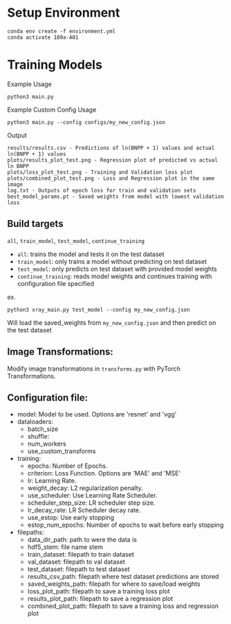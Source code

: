 # Setup Environment

```
conda env create -f environment.yml
conda activate 180a-A01
```

# Training Models

Example Usage
```
python3 main.py
```

Example Custom Config Usage
```
python3 main.py --config configs/my_new_config.json
```

Output
```
results/results.csv - Predictions of ln(BNPP + 1) values and actual ln(BNPP + 1) values
plots/results_plot_test.png - Regression plot of predicted vs actual ln BNPP
plots/loss_plot_test.png - Training and Validation loss plot
plots/combined_plot_test.png - Loss and Regression plot in the same image
log.txt - Outputs of epoch loss for train and validation sets
best_model_params.pt - Saved weights from model with lowest validation loss
```

## Build targets

`all`, `train_model`, `test_model`, `continue_training`

- `all`: trains the model and tests it on the test dataset
- `train_model`: only trains a model without predicting on test dataset
- `test_model`: only predicts on test dataset with provided model weights
- `continue_training`: reads model weights and continues training with configuration file specified

ex.

```
python3 xray_main.py test_model --config my_new_config.json
```

Will load the saved_weights from `my_new_config.json` and then predict on the test dataset


## Image Transformations:
Modify image transformations in `transforms.py` with PyTorch Transformations.

## Configuration file:
- model: Model to be used. Options are 'resnet' and 'vgg'
- dataloaders:
    - batch_size
    - shuffle:
    - num_workers
    - use_custom_transforms
- training:
    - epochs: Number of Epochs. 
    - criterion: Loss Function. Options are 'MAE' and 'MSE'
    - lr: Learning Rate.
    - weight_decay: L2 regularization penalty.
    - use_scheduler: Use Learning Rate Scheduler. 
    - scheduler_step_size: LR scheduler step size. 
    - lr_decay_rate: LR Scheduler decay rate. 
    - use_estop: Use early stopping
    - estop_num_epochs: Number of epochs to wait before early stopping
- filepaths:
    - data_dir_path: path to were the data is
    - hdf5_stem: file name stem
    - train_dataset: filepath to train dataset
    - val_dataset: filepath to val dataset
    - test_dataset: filepath to test dataset
    - results_csv_path: filepath where test dataset predictions are stored
    - saved_weights_path: filepath for where to save/load weights
    - loss_plot_path: filepath to save a training loss plot
    - results_plot_path: filepath to save a regression plot
    - combined_plot_path: filepath to save a training loss and regression plot
 
